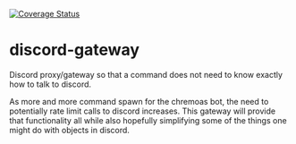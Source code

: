 [![Coverage Status](https://coveralls.io/repos/github/abaeve/discord-gateway/badge.svg?branch=master)](https://coveralls.io/github/abaeve/discord-gateway?branch=master)

# discord-gateway

Discord proxy/gateway so that a command does not need to know exactly how to talk to discord.

As more and more command spawn for the chremoas bot, the need to potentially rate limit calls to discord increases.  This gateway will provide that functionality all while also hopefully simplifying some of the things one might do with objects in discord.